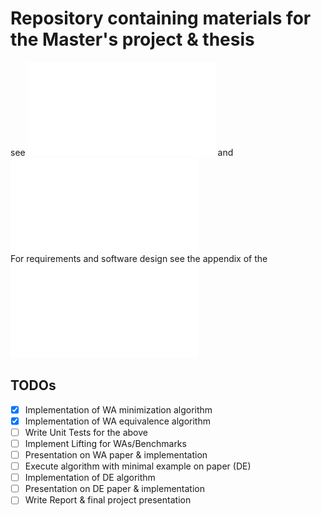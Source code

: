 # Repository containing materials for the Master's project & thesis
 
see ![Proposal](doc/proposal/proposal.pdf) and  ![Presentation](doc/proposal/presentation.pdf)  
For requirements and software design see the appendix of the ![report draft](doc/project_report/0-main.pdf)  

## TODOs  
- [x] Implementation of WA minimization algorithm  
- [X] Implementation of WA equivalence algorithm  
- [ ] Write Unit Tests for the above  
- [ ] Implement Lifting for WAs/Benchmarks  
- [ ] Presentation on WA paper & implementation  
- [ ] Execute algorithm with minimal example on paper (DE)  
- [ ] Implementation of DE algorithm  
- [ ] Presentation on DE paper & implementation  
- [ ] Write Report & final project presentation   